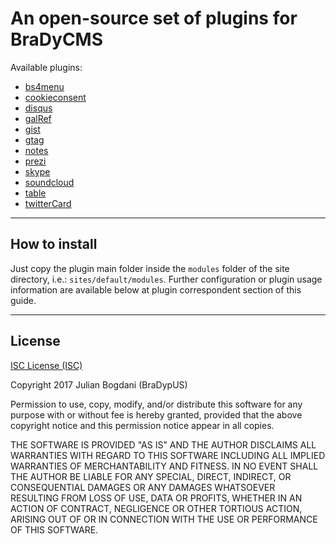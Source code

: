 # An open-source set of plugins for BraDyCMS

Available plugins:
- [bs4menu](bs4menu/README.md)
- [cookieconsent](cookieconsent/README.md)
- [disqus](disqus/README.md)
- [galRef](galRef/README.md)
- [gist](gist/README.md)
- [gtag](gtag/README.md)
- [notes](notes/README.md)
- [prezi](prezi/README.md)
- [skype](skype/README.md)
- [soundcloud](soundcloud/README.md)
- [table](table/README.md)
- [twitterCard](twitterCard/README.md)

---

## How to install
Just copy the plugin main folder inside the `modules` folder of the site directory, i.e.: `sites/default/modules`. Further configuration or plugin usage information are available below at plugin correspondent section of this guide.

---

## License

[ISC License (ISC)](https://opensource.org/licenses/ISC)

Copyright 2017 Julian Bogdani (BraDypUS)

Permission to use, copy, modify, and/or distribute this software for any purpose with or without fee is hereby granted, provided that the above copyright notice and this permission notice appear in all copies.

THE SOFTWARE IS PROVIDED "AS IS" AND THE AUTHOR DISCLAIMS ALL WARRANTIES WITH REGARD TO THIS SOFTWARE INCLUDING ALL IMPLIED WARRANTIES OF MERCHANTABILITY AND FITNESS. IN NO EVENT SHALL THE AUTHOR BE LIABLE FOR ANY SPECIAL, DIRECT, INDIRECT, OR CONSEQUENTIAL DAMAGES OR ANY DAMAGES WHATSOEVER RESULTING FROM LOSS OF USE, DATA OR PROFITS, WHETHER IN AN ACTION OF CONTRACT, NEGLIGENCE OR OTHER TORTIOUS ACTION, ARISING OUT OF OR IN CONNECTION WITH THE USE OR PERFORMANCE OF THIS SOFTWARE.
